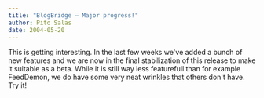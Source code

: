 ```yaml
---
title: "BlogBridge – Major progress!"
author: Pito Salas
date: 2004-05-20
---
```




This is getting interesting. In the last few weeks we've added a bunch of new
features and we are now in the final stabilization of this release to make it
suitable as a beta. While it is still way less featurefull than for example
FeedDemon, we do have some very neat wrinkles that others don't have. Try it!


